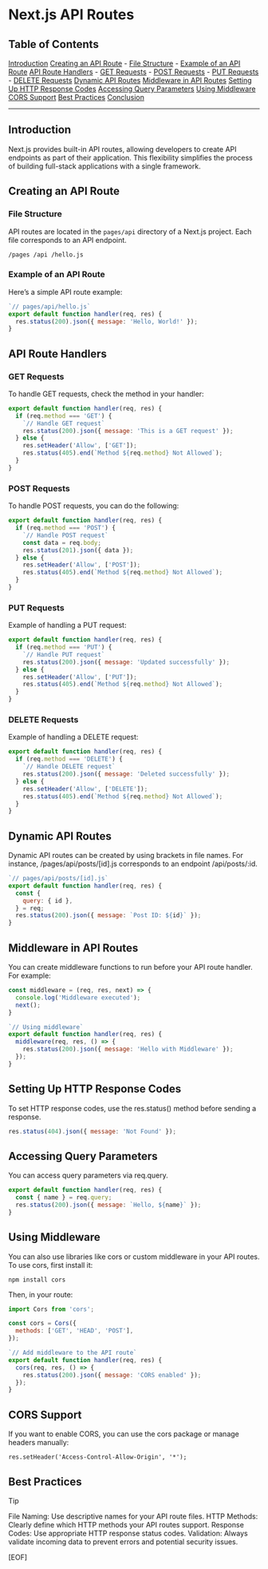# Next.js API Routes

## Table of Contents

[Introduction](#introduction)
[Creating an API Route](#creating-an-api-route)
    - [File Structure](#file-structure)
    - [Example of an API Route](#example-of-an-api-route)
[API Route Handlers](#api-route-handlers)
    - [GET Requests](#get-requests)
    - [POST Requests](#post-requests)
    - [PUT Requests](#put-requests)
    - [DELETE Requests](#delete-requests)
[Dynamic API Routes](#dynamic-api-routes)
[Middleware in API Routes](#middleware-in-api-routes)
[Setting Up HTTP Response Codes](#setting-up-http-response-codes)
[Accessing Query Parameters](#accessing-query-parameters)
[Using Middleware](#using-middleware)
[CORS Support](#cors-support)
[Best Practices](#best-practices)
[Conclusion](#conclusion)

---

## Introduction

Next.js provides built-in API routes, allowing developers to create API endpoints as part of their application. This flexibility simplifies the process of building full-stack applications with a single framework.

## Creating an API Route

### File Structure

API routes are located in the `pages/api` directory of a Next.js project. Each file corresponds to an API endpoint.

`/pages /api /hello.js`

### Example of an API Route

Here’s a simple API route example:

```javascript
`// pages/api/hello.js`
export default function handler(req, res) {
  res.status(200).json({ message: 'Hello, World!' });
}
```

## API Route Handlers

### GET Requests

To handle GET requests, check the method in your handler:

```javascript
export default function handler(req, res) {
  if (req.method === 'GET') {
    `// Handle GET request`
    res.status(200).json({ message: 'This is a GET request' });
  } else {
    res.setHeader('Allow', ['GET']);
    res.status(405).end(`Method ${req.method} Not Allowed`);
  }
}
```

### POST Requests

To handle POST requests, you can do the following:

```javascript
export default function handler(req, res) {
  if (req.method === 'POST') {
    `// Handle POST request`
    const data = req.body;
    res.status(201).json({ data });
  } else {
    res.setHeader('Allow', ['POST']);
    res.status(405).end(`Method ${req.method} Not Allowed`);
  }
}
```

### PUT Requests

Example of handling a PUT request:

```javascript
export default function handler(req, res) {
  if (req.method === 'PUT') {
    `// Handle PUT request`
    res.status(200).json({ message: 'Updated successfully' });
  } else {
    res.setHeader('Allow', ['PUT']);
    res.status(405).end(`Method ${req.method} Not Allowed`);
  }
}
```

### DELETE Requests

Example of handling a DELETE request:

```javascript
export default function handler(req, res) {
  if (req.method === 'DELETE') {
    `// Handle DELETE request`
    res.status(200).json({ message: 'Deleted successfully' });
  } else {
    res.setHeader('Allow', ['DELETE']);
    res.status(405).end(`Method ${req.method} Not Allowed`);
  }
}
```

## Dynamic API Routes

Dynamic API routes can be created by using brackets in file names. For instance, /pages/api/posts/[id].js corresponds to an endpoint /api/posts/:id.

```javascript
`// pages/api/posts/[id].js`
export default function handler(req, res) {
  const {
    query: { id },
  } = req;
  res.status(200).json({ message: `Post ID: ${id}` });
}
```

## Middleware in API Routes

You can create middleware functions to run before your API route handler. For example:

```javascript
const middleware = (req, res, next) => {
  console.log('Middleware executed');
  next();
}

`// Using middleware`
export default function handler(req, res) {
  middleware(req, res, () => {
    res.status(200).json({ message: 'Hello with Middleware' });
  });
}
```

## Setting Up HTTP Response Codes

To set HTTP response codes, use the res.status() method before sending a response.

```javascript
res.status(404).json({ message: 'Not Found' });
```

## Accessing Query Parameters

You can access query parameters via req.query.

```javascript
export default function handler(req, res) {
  const { name } = req.query;
  res.status(200).json({ message: `Hello, ${name}` });
}
```

## Using Middleware

You can also use libraries like cors or custom middleware in your API routes. To use cors, first install it:

`npm install cors`

Then, in your route:

```javascript
import Cors from 'cors';

const cors = Cors({
  methods: ['GET', 'HEAD', 'POST'],
});

`// Add middleware to the API route`
export default function handler(req, res) {
  cors(req, res, () => {
    res.status(200).json({ message: 'CORS enabled' });
  });
}
```

## CORS Support

If you want to enable CORS, you can use the cors package or manage headers manually:

`res.setHeader('Access-Control-Allow-Origin', '*');`

## Best Practices

> [!TIP]
>
> File Naming: Use descriptive names for your API route files.
> HTTP Methods: Clearly define which HTTP methods your API routes support.
> Response Codes: Use appropriate HTTP response status codes.
> Validation: Always validate incoming data to prevent errors and potential security issues.

[EOF]
